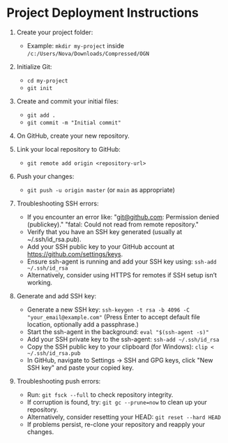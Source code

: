 # Project Deployment Instructions

1. Create your project folder:
   - Example: `mkdir my-project` inside `/c:/Users/Nova/Downloads/Compressed/OGN`

2. Initialize Git:
   - `cd my-project`
   - `git init`

3. Create and commit your initial files:
   - `git add .`
   - `git commit -m "Initial commit"`

4. On GitHub, create your new repository.

5. Link your local repository to GitHub:
   - `git remote add origin <repository-url>`

6. Push your changes:
   - `git push -u origin master` (or `main` as appropriate)

7. Troubleshooting SSH errors:
   - If you encounter an error like:
       "git@github.com: Permission denied (publickey)."
       "fatal: Could not read from remote repository."
   - Verify that you have an SSH key generated (usually at ~/.ssh/id_rsa.pub).
   - Add your SSH public key to your GitHub account at https://github.com/settings/keys.
   - Ensure ssh-agent is running and add your SSH key using:
       `ssh-add ~/.ssh/id_rsa`
   - Alternatively, consider using HTTPS for remotes if SSH setup isn’t working.

8. Generate and add SSH key:
   - Generate a new SSH key:
     `ssh-keygen -t rsa -b 4096 -C "your_email@example.com"`
     (Press Enter to accept default file location, optionally add a passphrase.)
   - Start the ssh-agent in the background:
     `eval "$(ssh-agent -s)"`
   - Add your SSH private key to the ssh-agent:
     `ssh-add ~/.ssh/id_rsa`
   - Copy the SSH public key to your clipboard (for Windows):
     `clip < ~/.ssh/id_rsa.pub`
   - In GitHub, navigate to Settings → SSH and GPG keys, click "New SSH key" and paste your copied key.

9. Troubleshooting push errors:
   - Run: `git fsck --full` to check repository integrity.
   - If corruption is found, try: `git gc --prune=now` to clean up your repository.
   - Alternatively, consider resetting your HEAD:
     `git reset --hard HEAD`
   - If problems persist, re-clone your repository and reapply your changes.
